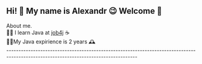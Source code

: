 ## Hi! 👋   My name is Alexandr 😉  Welcome 🤝

About me.</br>
👨‍💻 I learn Java at [job4j](https://job4j.ru/) ☕️</br>
👨‍🎓My Java expirience is 2 years 🕰️
<br>------------------------------------------------------------------------------------------------------------------------------------</br>
